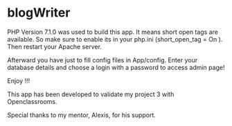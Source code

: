 # blogWriter

PHP Version 7.1.0 was used to build this app. It means short open tags are available. So make sure to enable its in your php.ini (short_open_tag = On ).
Then restart your Apache server.

Afterward you have just to fill config files in App/config. Enter your database details and choose a login with a password to access admin page!

Enjoy !!!

This app has been developed to validate my project 3 with Openclassrooms.

Special thanks to my mentor, Alexis, for his support.